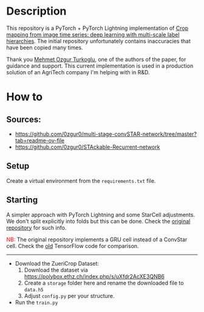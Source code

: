 # Description
This repository is a PyTorch + PyTorch Lightning implementation of [Crop mapping from image time series: deep learning with multi-scale label hierarchies](https://arxiv.org/pdf/2102.08820). The initial repository unfortunately contains inaccuracies that have been copied many times.

Thank you [Mehmet Ozgur Turkoglu](https://github.com/0zgur0), one of the authors of the paper, for guidance and support.
This current implementation is used in a production solution of an AgriTech company I'm helping with in R&D.

# How to
## Sources:
* https://github.com/0zgur0/multi-stage-convSTAR-network/tree/master?tab=readme-ov-file
* https://github.com/0zgur0/STAckable-Recurrent-network

## Setup
Create a virtual environment from the `requirements.txt` file.

## Starting
A simpler approach with PyTorch Lightning and some StarCell adjustments. We don't split explicitly into folds but this can be done. Check the [original repository](https://github.com/0zgur0/multi-stage-convSTAR-network/tree/master?tab=readme-ov-file) for such info.

<span style="color: red;">NB:</span> The original repository implements a GRU cell instead of a ConvStar cell. Check the [old](https://github.com/0zgur0/STAckable-Recurrent-network) TensorFlow code for comparison.

---
- Download the ZueriCrop Dataset:
    1) Download the dataset via https://polybox.ethz.ch/index.php/s/uXfdr2AcXE3QNB6
    2) Create a `storage` folder here and rename the downloaded file to `data.h5`
    3) Adjust `config.py` per your structure.
- Run the `train.py`
